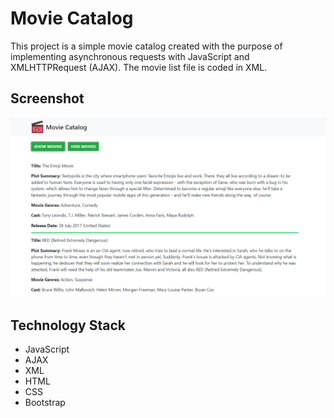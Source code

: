 # Movie Catalog 

This project is a simple movie catalog created with the purpose of implementing asynchronous requests with JavaScript and XMLHTTPRequest (AJAX). The movie list file is coded in XML.

## Screenshot

![Screenshot](Screenshot.png)

## Technology Stack

+ JavaScript
+ AJAX
+ XML
+ HTML
+ CSS
+ Bootstrap

